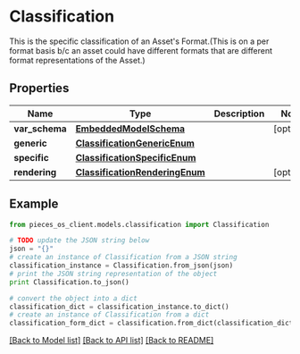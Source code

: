 # Classification

This is the specific classification of an Asset's Format.(This is on a per format basis b/c an asset could have different formats that are different format representations of the Asset.)

## Properties

Name | Type | Description | Notes
------------ | ------------- | ------------- | -------------
**var_schema** | [**EmbeddedModelSchema**](EmbeddedModelSchema) |  | [optional] 
**generic** | [**ClassificationGenericEnum**](ClassificationGenericEnum) |  | 
**specific** | [**ClassificationSpecificEnum**](ClassificationSpecificEnum) |  | 
**rendering** | [**ClassificationRenderingEnum**](ClassificationRenderingEnum) |  | [optional] 

## Example

```python
from pieces_os_client.models.classification import Classification

# TODO update the JSON string below
json = "{}"
# create an instance of Classification from a JSON string
classification_instance = Classification.from_json(json)
# print the JSON string representation of the object
print Classification.to_json()

# convert the object into a dict
classification_dict = classification_instance.to_dict()
# create an instance of Classification from a dict
classification_form_dict = classification.from_dict(classification_dict)
```
[[Back to Model list]](../README#documentation-for-models) [[Back to API list]](../README#documentation-for-api-endpoints) [[Back to README]](../README)


